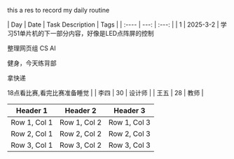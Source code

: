 this a res to record my daily routine

| Day   | Date | Task Description   | Tags |
| :---- | ---: | :---: |
| 1  | 2025-3-2   | 学习51单片机的下一部分内容，好像是LED点阵屏的控制

整理网页组 CS AI

健身，今天练背部

拿快递

18点看比赛,看完比赛准备睡觉 |
| 李四   | 30   | 设计师 |
| 王五   | 28   | 教师   |




| Header 1 | Header 2 | Header 3 |
|----------|----------|----------|
| Row 1, Col 1 | Row 1, Col 2 | Row 1, Col 3 |
| Row 2, Col 1 | Row 2, Col 2 | Row 2, Col 3 |
| Row 3, Col 1 | Row 3, Col 2 | Row 3, Col 3 |
